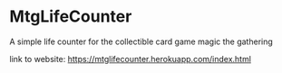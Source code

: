 # MtgLifeCounter
A simple life counter for the collectible card game magic the gathering

link to website: https://mtglifecounter.herokuapp.com/index.html
